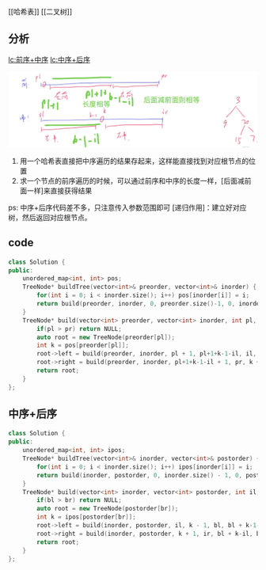 [[哈希表]]
[[二叉树]]
## 分析

[lc:前序+中序](https://leetcode-cn.com/problems/construct-binary-tree-from-preorder-and-inorder-traversal/)
[lc:中序+后序](https://leetcode-cn.com/problems/construct-binary-tree-from-inorder-and-postorder-traversal/submissions/)

![image-20210124095325218](105.从前序与中序遍历序列构造二叉树.assets/image-20210124095325218.png)
1. 用一个哈希表直接把中序遍历的结果存起来，这样能直接找到对应根节点的位置
2. 求一个节点的前序遍历的时候，可以通过前序和中序的长度一样，[后面减前面一样]来直接获得结果

ps: 中序+后序代码差不多，只注意传入参数范围即可
[递归作用]：建立好对应树，然后返回对应根节点。
## code

```c++
class Solution {
public:
    unordered_map<int, int> pos;
    TreeNode* buildTree(vector<int>& preorder, vector<int>& inorder) {
        for(int i = 0; i < inorder.size(); i++) pos[inorder[i]] = i;
        return build(preorder, inorder, 0, preorder.size()-1, 0, inorder.size() - 1);
    }
    TreeNode* build(vector<int> preorder, vector<int> inorder, int pl, int pr, int il, int ir){
        if(pl > pr) return NULL;
        auto root = new TreeNode(preorder[pl]);
        int k = pos[preorder[pl]];
        root->left = build(preorder, inorder, pl + 1, pl+1+k-1-il, il, k - 1);
        root->right = build(preorder, inorder, pl+1+k-1-il + 1, pr, k + 1, ir);
        return root;
    }
};
```

## 中序+后序

```c++
class Solution {
public:
    unordered_map<int, int> ipos;
    TreeNode* buildTree(vector<int>& inorder, vector<int>& postorder) {
        for(int i = 0; i < inorder.size(); i++) ipos[inorder[i]] = i;
        return build(inorder, postorder, 0, inorder.size() - 1, 0, postorder.size() - 1);
    }
    TreeNode* build(vector<int> inorder, vector<int> postorder, int il, int ir, int bl, int br){
        if(bl > br) return NULL;
        auto root = new TreeNode(postorder[br]);
        int k = ipos[postorder[br]];
        root->left = build(inorder, postorder, il, k - 1, bl, bl + k-1-il);
        root->right = build(inorder, postorder, k + 1, ir, bl + k-il, br - 1);
        return root;
    }
};
```

